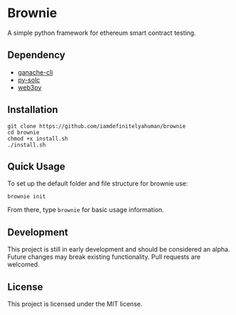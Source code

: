 # Brownie

A simple python framework for ethereum smart contract testing.

## Dependency

- [ganache-cli](https://github.com/trufflesuite/ganache-cli)
- [py-solc](https://github.com/ethereum/py-solc)
- [web3py](https://github.com/ethereum/web3.py)

## Installation

```
git clone https://github.com/iamdefinitelyahuman/brownie
cd brownie
chmod +x install.sh
./install.sh
```

## Quick Usage

To set up the default folder and file structure for brownie use:

```
brownie init
```

From there, type `brownie` for basic usage information.

## Development

This project is still in early development and should be considered an alpha. Future changes may break existing functionality. Pull requests are welcomed.

## License

This project is licensed under the MIT license.